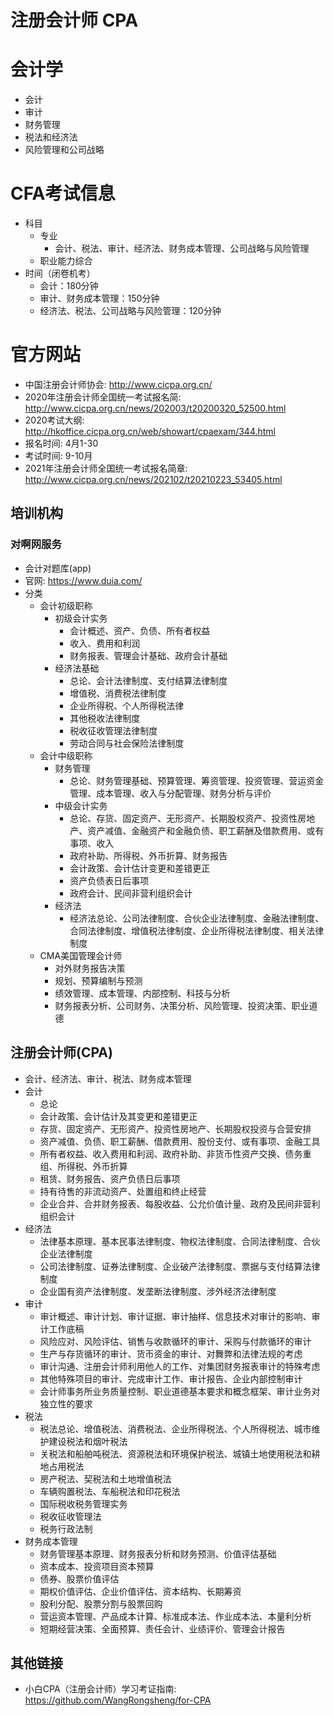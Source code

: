 # 注册会计师 CPA

# 会计学

- 会计
- 审计
- 财务管理
- 税法和经济法
- 风险管理和公司战略

# CFA考试信息

- 科目
  - 专业
    - 会计、税法、审计、经济法、财务成本管理、公司战略与风险管理
  - 职业能力综合
- 时间（闭卷机考）
  - 会计：180分钟
  - 审计、财务成本管理：150分钟
  - 经济法、税法、公司战略与风险管理：120分钟

# 官方网站

- 中国注册会计师协会: <http://www.cicpa.org.cn/>
- 2020年注册会计师全国统一考试报名简: <http://www.cicpa.org.cn/news/202003/t20200320_52500.html>
- 2020考试大纲: <http://hkoffice.cicpa.org.cn/web/showart/cpaexam/344.html>
- 报名时间: 4月1-30
- 考试时间: 9-10月
- 2021年注册会计师全国统一考试报名简章: <http://www.cicpa.org.cn/news/202102/t20210223_53405.html>



## 培训机构

### 对啊网服务

- 会计对题库(app)
- 官网: <https://www.duia.com/>
- 分类
  - 会计初级职称
    - 初级会计实务
      - 会计概述、资产、负债、所有者权益
      - 收入、费用和利润
      - 财务报表、管理会计基础、政府会计基础
    - 经济法基础
      - 总论、会计法律制度、支付结算法律制度
      - 增值税、消费税法律制度
      - 企业所得税、个人所得税法律
      - 其他税收法律制度
      - 税收征收管理法律制度
      - 劳动合同与社会保险法律制度
  - 会计中级职称
    - 财务管理
      - 总论、财务管理基础、预算管理、筹资管理、投资管理、营运资金管理、成本管理、收入与分配管理、财务分析与评价
    - 中级会计实务
      - 总论、存货、固定资产、无形资产、长期股权资产、投资性房地产、资产减值、金融资产和金融负债、职工薪酬及借款费用、或有事项、收入
      - 政府补助、所得税、外币折算、财务报告
      - 会计政策、会计估计变更和差错更正
      - 资产负债表日后事项
      - 政府会计、民间非营利组织会计
    - 经济法
      - 经济法总论、公司法律制度、合伙企业法律制度、金融法律制度、合同法律制度、增值税法律制度、企业所得税法律制度、相关法律制度
  - CMA美国管理会计师
    - 对外财务报告决策
    - 规划、预算编制与预测
    - 绩效管理、成本管理、内部控制、科技与分析
    - 财务报表分析、公司财务、决策分析、风险管理、投资决策、职业道德

## 注册会计师(CPA)

- 会计、经济法、审计、税法、财务成本管理
- 会计
  - 总论
  - 会计政策、会计估计及其变更和差错更正
  - 存货、固定资产、无形资产、投资性房地产、长期股权投资与合营安排
  - 资产减值、负债、职工薪酬、借款费用、股份支付、或有事项、金融工具
  - 所有者权益、收入费用和利润、政府补助、非货币性资产交换、债务重组、所得税、外币折算
  - 租赁、财务报告、资产负债日后事项
  - 持有待售的非流动资产、处置组和终止经营
  - 企业合并、合并财务报表、每股收益、公允价值计量、政府及民间非营利组织会计
- 经济法
  - 法律基本原理、基本民事法律制度、物权法律制度、合同法律制度、合伙企业法律制度
  - 公司法律制度、证券法律制度、企业破产法律制度、票据与支付结算法律制度
  - 企业国有资产法律制度、发垄断法律制度、涉外经济法律制度
- 审计
  - 审计概述、审计计划、审计证据、审计抽样、信息技术对审计的影响、审计工作底稿
  - 风险应对、风险评估、销售与收款循环的审计、采购与付款循环的审计
  - 生产与存货循环的审计、货币资金的审计、对舞弊和法律法规的考虑
  - 审计沟通、注册会计师利用他人的工作、对集团财务报表审计的特殊考虑
  - 其他特殊项目的审计、完成审计工作、审计报告、企业内部控制审计
  - 会计师事务所业务质量控制、职业道德基本要求和概念框架、审计业务对独立性的要求
- 税法
  - 税法总论、增值税法、消费税法、企业所得税法、个人所得税法、城市维护建设税法和烟叶税法
  - 关税法和船舶吨税法、资源税法和环境保护税法、城镇土地使用税法和耕地占用税法
  - 房产税法、契税法和土地增值税法
  - 车辆购置税法、车船税法和印花税法
  - 国际税收税务管理实务
  - 税收征收管理法
  - 税务行政法制
- 财务成本管理
  - 财务管理基本原理、财务报表分析和财务预测、价值评估基础
  - 资本成本、投资项目资本预算
  - 债券、股票价值评估
  - 期权价值评估、企业价值评估、资本结构、长期筹资
  - 股利分配、股票分割与股票回购
  - 营运资本管理、产品成本计算、标准成本法、作业成本法、本量利分析
  - 短期经营决策、全面预算、责任会计、业绩评价、管理会计报告


## 其他链接

- 小白CPA（注册会计师）学习考证指南: <https://github.com/WangRongsheng/for-CPA>
